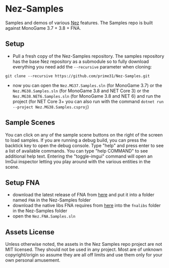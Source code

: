 # Nez-Samples

Samples and demos of various [Nez](https://github.com/prime31/Nez) features. The Samples repo is built against MonoGame 3.7 + 3.8 + FNA.


Setup
----
- Pull a fresh copy of the Nez-Samples repository. The samples repository has the base Nez repository as a submodule so to fully download everything you need add the `--recursive` parameter when cloning:

`git clone --recursive https://github.com/prime31/Nez-Samples.git`

- now you can open the `Nez.MG37.Samples.sln` (for MonoGame 3.7) or the `Nez.MG38.Samples.sln` (for MonoGame 3.8 and NET Core 3) or the `Nez.MG38.NET6.Samples.sln` (for MonoGame 3.8 and NET 6) and run the project (for NET Core 3+ you can also run with the command `dotnet run --project Nez.MG38.Samples.csproj`)


Sample Scenes
----
You can click on any of the sample scene buttons on the right of the screen to load samples. If you are running a debug build, you can press the backtick key to open the debug console. Type "help" and press enter to see a list of available commands. You can type "help COMMAND" to see additional help text. Entering the "toggle-imgui" command will open an ImGui inspector letting you play around with the various entities in the scene.


Setup FNA
----
- download the latest release of FNA from [here](https://github.com/FNA-XNA/FNA/releases/tag/19.09) and put it into a folder named `FNA` in the Nez-Samples folder
- download the native libs FNA requires from [here](http://fna.flibitijibibo.com/archive/fnalibs.tar.bz2) into the `fnalibs` folder in the Nez-Samples folder
- open the `Nez.FNA.Samples.sln`


Assets License
----
Unless otherwise noted, the assets in the Nez Samples repo project are not MIT licensed. They should not be used in any project. Most are of unknown copyright/origin so assume they are all off limits and use them only for your own personal amusement.
